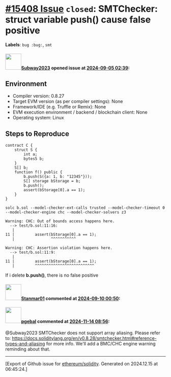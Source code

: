 # [\#15408 Issue](https://github.com/ethereum/solidity/issues/15408) `closed`: SMTChecker: struct variable push() cause false positive
**Labels**: `bug :bug:`, `smt`


#### <img src="https://avatars.githubusercontent.com/u/147013944?v=4" width="50">[Subway2023](https://github.com/Subway2023) opened issue at [2024-09-05 02:39](https://github.com/ethereum/solidity/issues/15408):

## Environment

- Compiler version: 0.8.27
- Target EVM version (as per compiler settings): None
- Framework/IDE (e.g. Truffle or Remix): None
- EVM execution environment / backend / blockchain client: None
- Operating system: Linux

## Steps to Reproduce
```solidity
contract C {
    struct S {
        int a;
        bytes5 b;
    }
    S[] b;
    function f() public {
        b.push(S({a: 1, b: "12345"}));
        S[] storage bStorage = b;
        b.push();
        assert(bStorage[0].a == 1);
    }
}
```
```
solc b.sol --model-checker-ext-calls trusted --model-checker-timeout 0 --model-checker-engine chc --model-checker-solvers z3
```
```
Warning: CHC: Out of bounds access happens here.
  --> test/b.sol:11:16:
   |
11 |         assert(bStorage[0].a == 1);
   |                ^^^^^^^^^^^

Warning: CHC: Assertion violation happens here.
  --> test/b.sol:11:9:
   |
11 |         assert(bStorage[0].a == 1);
   |         ^^^^^^^^^^^^^^^^^^^^^^^^^^
```
If i delete **b.push()**, there is no false positive


#### <img src="https://avatars.githubusercontent.com/u/165004681?v=4" width="50">[Stanmar01](https://github.com/Stanmar01) commented at [2024-09-10 00:50](https://github.com/ethereum/solidity/issues/15408#issuecomment-2339400845):

[](url)

#### <img src="https://avatars.githubusercontent.com/u/23142088?u=5d4bf7b0dd787e74d3a26cda1cb2d0f5c109da20&v=4" width="50">[pgebal](https://github.com/pgebal) commented at [2024-11-14 08:56](https://github.com/ethereum/solidity/issues/15408#issuecomment-2475764713):

@Subway2023  SMTChecker does not support array aliasing. Please refer to: https://docs.soliditylang.org/en/v0.8.28/smtchecker.html#reference-types-and-aliasing for more info.
We'll add a BMC/CHC engine warning reminding about that.


-------------------------------------------------------------------------------



[Export of Github issue for [ethereum/solidity](https://github.com/ethereum/solidity). Generated on 2024.12.15 at 06:45:24.]

